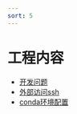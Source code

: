 ```yaml
---
sort: 5
---
```


# 工程内容


* [开发问题](https://kg-nlp.github.io/Algorithm-Project-Manual/工程内容/开发问题.html)
* [外部访问ssh](https://kg-nlp.github.io/Algorithm-Project-Manual/工程内容/外部访问ssh.html)
* [conda环境配置](https://kg-nlp.github.io/Algorithm-Project-Manual/工程内容/conda环境配置.html)